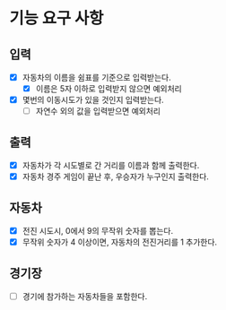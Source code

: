 # 기능 요구 사항

## 입력
- [x] 자동차의 이름을 쉼표를 기준으로 입력받는다.
  - [x] 이름은 5자 이하로 입력받지 않으면 예외처리
- [x] 몇번의 이동시도가 있을 것인지 입력받는다.
  - [ ] 자연수 외의 값을 입력받으면 예외처리 

## 출력
- [x] 자동차가 각 시도별로 간 거리를 이름과 함께 출력한다.
- [x] 자동차 경주 게임이 끝난 후, 우승자가 누구인지 출력한다.

## 자동차
- [x] 전진 시도시, 0에서 9의 무작위 숫자를 뽑는다.
- [x] 무작위 숫자가 4 이상이면, 자동차의 전진거리를 1 추가한다.

## 경기장
- [ ] 경기에 참가하는 자동차들을 포함한다.